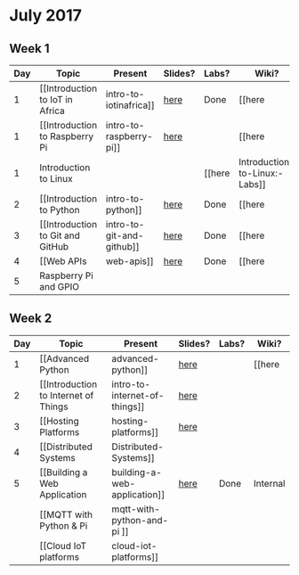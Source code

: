 # July 2017

## Week 1
| Day | Topic | Present | Slides? | Labs? | Wiki? |
|-----|-------|---------|---------|-------|-------|
|  1  | [[Introduction to IoT in Africa|intro-to-iotinafrica]] | [here](https://gitpitch.com/iotinafrica/material?p=intro-to-iotinafrica) | Done | [[here |intro-to-iotinafrica:-labs]] | Done |
|  1  | [[Introduction to Raspberry Pi|intro-to-raspberry-pi]] | [here](https://gitpitch.com/iotinafrica/material?p=intro-to-raspberry-pi) | | [[here| Introduction-to-Raspberry-Pi:-Labs]] | Done |
|  1  | Introduction to Linux | | | [[here| Introduction-to-Linux:-Labs]]
|  2  | [[Introduction to Python|intro-to-python]] | [here](https://gitpitch.com/iotinafrica/material?p=intro-to-python) | Done | [[here |Intro-to-Python:-Labs]] | Done |
|  3  | [[Introduction to Git and GitHub |intro-to-git-and-github]] | [here](https://gitpitch.com/iotinafrica/material?p=intro-to-git-and-github) | Done | [[here| Intro-to-git-and-GitHub:-Labs]] | Done |
|  4  | [[Web APIs |web-apis]] | [here](https://gitpitch.com/iotinafrica/material?p=web-apis) | Done | [[here |web-apis:-labs]] | Done |
|  5  | Raspberry Pi and GPIO | | | | |

## Week 2
| Day | Topic | Present | Slides? | Labs? | Wiki? |
|-----|-------|---------|---------|-------|-------|
|  1  | [[Advanced Python |advanced-python]] | [here](https://gitpitch.com/iotinafrica/material?p=advanced-python) | | [[here| advanced-python:-labs]] | Done |
|  2  | [[Introduction to Internet of Things |intro-to-internet-of-things]] | [here](https://gitpitch.com/iotinafrica/material?p=intro-to-internet-of-things) |
|  3  | [[Hosting Platforms |hosting-platforms]] | [here](https://gitpitch.com/iotinafrica/material?p=hosting-platforms) | | | Done |
|  4  | [[Distributed Systems|Distributed-Systems]] |
|  5  | [[Building a Web Application |building-a-web-application]] | [here](https://gitpitch.com/iotinafrica/material?p=building-a-web-application) | Done | Internal | Done |
|| [[MQTT with Python & Pi| mqtt-with-python-and-pi ]] | | | |
|| [[Cloud IoT platforms |cloud-iot-platforms]] ||||